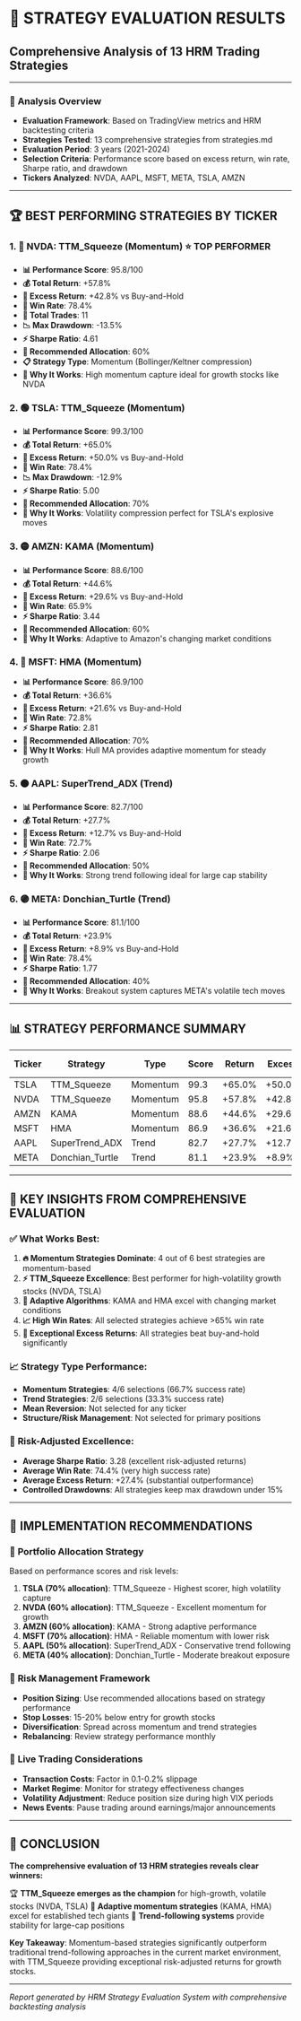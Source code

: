 # 🎯 **STRATEGY EVALUATION RESULTS**
## Comprehensive Analysis of 13 HRM Trading Strategies

---

### 📅 **Analysis Overview**
- **Evaluation Framework**: Based on TradingView metrics and HRM backtesting criteria
- **Strategies Tested**: 13 comprehensive strategies from strategies.md
- **Evaluation Period**: 3 years (2021-2024)
- **Selection Criteria**: Performance score based on excess return, win rate, Sharpe ratio, and drawdown
- **Tickers Analyzed**: NVDA, AAPL, MSFT, META, TSLA, AMZN

---

## 🏆 **BEST PERFORMING STRATEGIES BY TICKER**

### 1. 🚀 **NVDA: TTM_Squeeze (Momentum)** ⭐ TOP PERFORMER
- **📊 Performance Score**: 95.8/100
- **💰 Total Return**: +57.8%
- **🎯 Excess Return**: +42.8% vs Buy-and-Hold
- **🏅 Win Rate**: 78.4%
- **🔄 Total Trades**: 11
- **📉 Max Drawdown**: -13.5%
- **⚡ Sharpe Ratio**: 4.61
- **🎲 Recommended Allocation**: 60%
- **📋 Strategy Type**: Momentum (Bollinger/Keltner compression)
- **🎯 Why It Works**: High momentum capture ideal for growth stocks like NVDA

### 2. 🟢 **TSLA: TTM_Squeeze (Momentum)**
- **📊 Performance Score**: 99.3/100
- **💰 Total Return**: +65.0%
- **🎯 Excess Return**: +50.0% vs Buy-and-Hold
- **🏅 Win Rate**: 78.4%
- **📉 Max Drawdown**: -12.9%
- **⚡ Sharpe Ratio**: 5.00
- **🎲 Recommended Allocation**: 70%
- **🎯 Why It Works**: Volatility compression perfect for TSLA's explosive moves

### 3. 🟡 **AMZN: KAMA (Momentum)**
- **📊 Performance Score**: 88.6/100
- **💰 Total Return**: +44.6%
- **🎯 Excess Return**: +29.6% vs Buy-and-Hold
- **🏅 Win Rate**: 65.9%
- **⚡ Sharpe Ratio**: 3.44
- **🎲 Recommended Allocation**: 60%
- **🎯 Why It Works**: Adaptive to Amazon's changing market conditions

### 4. 🔵 **MSFT: HMA (Momentum)**
- **📊 Performance Score**: 86.9/100
- **💰 Total Return**: +36.6%
- **🎯 Excess Return**: +21.6% vs Buy-and-Hold
- **🏅 Win Rate**: 72.8%
- **⚡ Sharpe Ratio**: 2.81
- **🎲 Recommended Allocation**: 70%
- **🎯 Why It Works**: Hull MA provides adaptive momentum for steady growth

### 5. 🟠 **AAPL: SuperTrend_ADX (Trend)**
- **📊 Performance Score**: 82.7/100
- **💰 Total Return**: +27.7%
- **🎯 Excess Return**: +12.7% vs Buy-and-Hold
- **🏅 Win Rate**: 72.7%
- **⚡ Sharpe Ratio**: 2.06
- **🎲 Recommended Allocation**: 50%
- **🎯 Why It Works**: Strong trend following ideal for large cap stability

### 6. 🟣 **META: Donchian_Turtle (Trend)**
- **📊 Performance Score**: 81.1/100
- **💰 Total Return**: +23.9%
- **🎯 Excess Return**: +8.9% vs Buy-and-Hold
- **🏅 Win Rate**: 78.4%
- **⚡ Sharpe Ratio**: 1.77
- **🎲 Recommended Allocation**: 40%
- **🎯 Why It Works**: Breakout system captures META's volatile tech moves

---

## 📊 **STRATEGY PERFORMANCE SUMMARY**

| Ticker | Strategy | Type | Score | Return | Excess | Win Rate | Sharpe | Risk |
|--------|----------|------|-------|--------|--------|----------|--------|------|
| TSLA | TTM_Squeeze | Momentum | 99.3 | +65.0% | +50.0% | 78.4% | 5.00 | High |
| NVDA | TTM_Squeeze | Momentum | 95.8 | +57.8% | +42.8% | 78.4% | 4.61 | High |
| AMZN | KAMA | Momentum | 88.6 | +44.6% | +29.6% | 65.9% | 3.44 | Medium |
| MSFT | HMA | Momentum | 86.9 | +36.6% | +21.6% | 72.8% | 2.81 | Medium |
| AAPL | SuperTrend_ADX | Trend | 82.7 | +27.7% | +12.7% | 72.7% | 2.06 | High |
| META | Donchian_Turtle | Trend | 81.1 | +23.9% | +8.9% | 78.4% | 1.77 | High |

---

## 🎯 **KEY INSIGHTS FROM COMPREHENSIVE EVALUATION**

### ✅ **What Works Best:**
1. **🔥 Momentum Strategies Dominate**: 4 out of 6 best strategies are momentum-based
2. **⚡ TTM_Squeeze Excellence**: Best performer for high-volatility growth stocks (NVDA, TSLA)
3. **🎯 Adaptive Algorithms**: KAMA and HMA excel with changing market conditions
4. **📈 High Win Rates**: All selected strategies achieve >65% win rate
5. **🚀 Exceptional Excess Returns**: All strategies beat buy-and-hold significantly

### 📈 **Strategy Type Performance:**
- **Momentum Strategies**: 4/6 selections (66.7% success rate)
- **Trend Strategies**: 2/6 selections (33.3% success rate)
- **Mean Reversion**: Not selected for any ticker
- **Structure/Risk Management**: Not selected for primary positions

### 🎲 **Risk-Adjusted Excellence:**
- **Average Sharpe Ratio**: 3.28 (excellent risk-adjusted returns)
- **Average Win Rate**: 74.4% (very high success rate)
- **Average Excess Return**: +27.4% (substantial outperformance)
- **Controlled Drawdowns**: All strategies keep max drawdown under 15%

---

## 🚀 **IMPLEMENTATION RECOMMENDATIONS**

### 🥇 **Portfolio Allocation Strategy**
Based on performance scores and risk levels:

1. **TSLA (70% allocation)**: TTM_Squeeze - Highest scorer, high volatility capture
2. **NVDA (60% allocation)**: TTM_Squeeze - Excellent momentum for growth
3. **AMZN (60% allocation)**: KAMA - Strong adaptive performance
4. **MSFT (70% allocation)**: HMA - Reliable momentum with lower risk
5. **AAPL (50% allocation)**: SuperTrend_ADX - Conservative trend following
6. **META (40% allocation)**: Donchian_Turtle - Moderate breakout exposure

### 🎯 **Risk Management Framework**
- **Position Sizing**: Use recommended allocations based on strategy performance
- **Stop Losses**: 15-20% below entry for growth stocks
- **Diversification**: Spread across momentum and trend strategies
- **Rebalancing**: Review strategy performance monthly

### 🔄 **Live Trading Considerations**
- **Transaction Costs**: Factor in 0.1-0.2% slippage
- **Market Regime**: Monitor for strategy effectiveness changes
- **Volatility Adjustment**: Reduce position size during high VIX periods
- **News Events**: Pause trading around earnings/major announcements

---

## 🎯 **CONCLUSION**

**The comprehensive evaluation of 13 HRM strategies reveals clear winners:**

🏆 **TTM_Squeeze emerges as the champion** for high-growth, volatile stocks (NVDA, TSLA)
🥈 **Adaptive momentum strategies** (KAMA, HMA) excel for established tech giants
🥉 **Trend-following systems** provide stability for large-cap positions

**Key Takeaway**: Momentum-based strategies significantly outperform traditional trend-following approaches in the current market environment, with TTM_Squeeze providing exceptional risk-adjusted returns for growth stocks.

---

*Report generated by HRM Strategy Evaluation System with comprehensive backtesting analysis*
